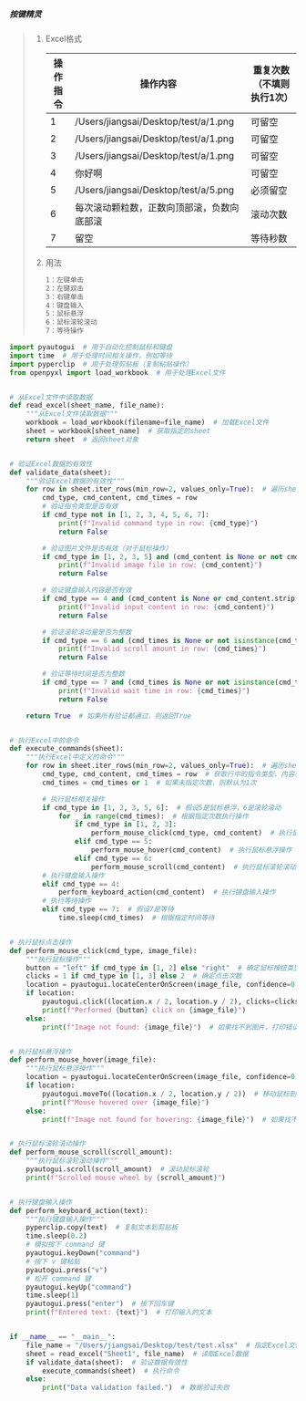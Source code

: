 ##### 按键精灵

> 1. Excel格式
>
>    | 操作指令 | 操作内容                                   | 重复次数（不填则执行1次） |
>    | -------- | ------------------------------------------ | ------------------------- |
>    | 1        | /Users/jiangsai/Desktop/test/a/1.png       | 可留空                    |
>    | 2        | /Users/jiangsai/Desktop/test/a/1.png       | 可留空                    |
>    | 3        | /Users/jiangsai/Desktop/test/a/1.png       | 可留空                    |
>    | 4        | 你好啊                                     | 可留空                    |
>    | 5        | /Users/jiangsai/Desktop/test/a/5.png       | 必须留空                  |
>    | 6        | 每次滚动颗粒数，正数向顶部滚，负数向底部滚 | 滚动次数                  |
>    | 7        | 留空                                       | 等待秒数                  |
>
> 2. 用法
>
>    ```bash
>    1：左键单击
>    2：左键双击
>    3：右键单击
>    4：键盘输入
>    5：鼠标悬浮
>    6：鼠标滚轮滚动
>    7：等待操作
>    ```

```python
import pyautogui  # 用于自动化控制鼠标和键盘
import time  # 用于处理时间相关操作，例如等待
import pyperclip  # 用于处理剪贴板（复制粘贴操作）
from openpyxl import load_workbook  # 用于处理Excel文件


# 从Excel文件中读取数据
def read_excel(sheet_name, file_name):
    """从Excel文件读取数据"""
    workbook = load_workbook(filename=file_name)  # 加载Excel文件
    sheet = workbook[sheet_name]  # 获取指定的sheet
    return sheet  # 返回sheet对象


# 验证Excel数据的有效性
def validate_data(sheet):
    """验证Excel数据的有效性"""
    for row in sheet.iter_rows(min_row=2, values_only=True):  # 遍历sheet的每一行
        cmd_type, cmd_content, cmd_times = row
        # 验证指令类型是否有效
        if cmd_type not in [1, 2, 3, 4, 5, 6, 7]:
            print(f"Invalid command type in row: {cmd_type}")
            return False

        # 验证图片文件是否有效（对于鼠标操作）
        if cmd_type in [1, 2, 3, 5] and (cmd_content is None or not cmd_content.lower().endswith(".png")):
            print(f"Invalid image file in row: {cmd_content}")
            return False

        # 验证键盘输入内容是否有效
        if cmd_type == 4 and (cmd_content is None or cmd_content.strip() == ""):
            print(f"Invalid input content in row: {cmd_content}")
            return False

        # 验证滚轮滚动量是否为整数
        if cmd_type == 6 and (cmd_times is None or not isinstance(cmd_times, int)):
            print(f"Invalid scroll amount in row: {cmd_times}")
            return False

        # 验证等待时间是否为整数
        if cmd_type == 7 and (cmd_times is None or not isinstance(cmd_times, int)):
            print(f"Invalid wait time in row: {cmd_times}")
            return False

    return True  # 如果所有验证都通过，则返回True


# 执行Excel中的命令
def execute_commands(sheet):
    """执行Excel中定义的命令"""
    for row in sheet.iter_rows(min_row=2, values_only=True):  # 遍历sheet的每一行
        cmd_type, cmd_content, cmd_times = row  # 获取行中的指令类型、内容和次数
        cmd_times = cmd_times or 1  # 如果未指定次数，则默认为1次

        # 执行鼠标相关操作
        if cmd_type in [1, 2, 3, 5, 6]:  # 假设5是鼠标悬浮，6是滚轮滚动
            for _ in range(cmd_times):  # 根据指定次数执行操作
                if cmd_type in [1, 2, 3]:
                    perform_mouse_click(cmd_type, cmd_content)  # 执行鼠标点击操作
                elif cmd_type == 5:
                    perform_mouse_hover(cmd_content)  # 执行鼠标悬浮操作
                elif cmd_type == 6:
                    perform_mouse_scroll(cmd_content)  # 执行鼠标滚轮滚动操作
        # 执行键盘输入操作
        elif cmd_type == 4:
            perform_keyboard_action(cmd_content)  # 执行键盘输入操作
        # 执行等待操作
        elif cmd_type == 7:  # 假设7是等待
            time.sleep(cmd_times)  # 根据指定时间等待


# 执行鼠标点击操作
def perform_mouse_click(cmd_type, image_file):
    """执行鼠标操作"""
    button = "left" if cmd_type in [1, 2] else "right"  # 确定鼠标按钮类型
    clicks = 1 if cmd_type in [1, 3] else 2  # 确定点击次数
    location = pyautogui.locateCenterOnScreen(image_file, confidence=0.9)  # 查找屏幕上的目标图片
    if location:
        pyautogui.click((location.x / 2, location.y / 2), clicks=clicks, button=button)  # 在找到的位置执行点击
        print(f"Performed {button} click on {image_file}")
    else:
        print(f"Image not found: {image_file}")  # 如果找不到图片，打印错误信息


# 执行鼠标悬浮操作
def perform_mouse_hover(image_file):
    """执行鼠标悬浮操作"""
    location = pyautogui.locateCenterOnScreen(image_file, confidence=0.9)  # 查找屏幕上的目标图片
    if location:
        pyautogui.moveTo((location.x / 2, location.y / 2))  # 移动鼠标到找到的位置
        print(f"Mouse hovered over {image_file}")
    else:
        print(f"Image not found for hovering: {image_file}")  # 如果找不到图片，打印错误信息


# 执行鼠标滚轮滚动操作
def perform_mouse_scroll(scroll_amount):
    """执行鼠标滚轮滚动操作"""
    pyautogui.scroll(scroll_amount)  # 滚动鼠标滚轮
    print(f"Scrolled mouse wheel by {scroll_amount}")


# 执行键盘输入操作
def perform_keyboard_action(text):
    """执行键盘输入操作"""
    pyperclip.copy(text)  # 复制文本到剪贴板
    time.sleep(0.2)
    # 模拟按下 command 键
    pyautogui.keyDown("command")
    # 按下 v 键粘贴
    pyautogui.press("v")
    # 松开 command 键
    pyautogui.keyUp("command")
    time.sleep(1)
    pyautogui.press("enter")  # 按下回车键
    print(f"Entered text: {text}")  # 打印输入的文本


if __name__ == "__main__":
    file_name = "/Users/jiangsai/Desktop/test/test.xlsx"  # 指定Excel文件路径
    sheet = read_excel("Sheet1", file_name)  # 读取Excel数据
    if validate_data(sheet):  # 验证数据有效性
        execute_commands(sheet)  # 执行命令
    else:
        print("Data validation failed.")  # 数据验证失败

```

